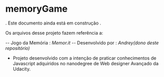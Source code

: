 # memoryGame

. Este documento ainda está em construção .

Os arquivos desse projeto fazem referência a:

-- Jogo da Memória : *Memor.it*
-- Desenvolvido por : *Andrey(dono deste repositório)*

- Projeto desenvolvido com a intenção de praticar conhecimentos de Javascript adquiridos no nanodegree de Web designer Avançado da Udacity.